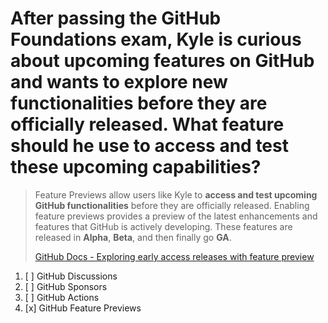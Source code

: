 # After passing the GitHub Foundations exam, Kyle is curious about upcoming features on GitHub and wants to explore new functionalities before they are officially released. What feature should he use to access and test these upcoming capabilities?

> Feature Previews allow users like Kyle to **access and test upcoming GitHub functionalities** before they are officially released. Enabling feature previews provides a preview of the latest enhancements and features that GitHub is actively developing. These features are released in **Alpha**, **Beta**, and then finally go **GA**.
> 
> [GitHub Docs - Exploring early access releases with feature preview](https://docs.github.com/en/get-started/using-github/exploring-early-access-releases-with-feature-preview)

1. [ ] GitHub Discussions
1. [ ] GitHub Sponsors
1. [ ] GitHub Actions
1. [x] GitHub Feature Previews